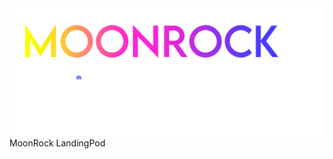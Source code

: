 <img src="moonrocklogo_D.png#gh-dark-mode-only" alt="[landingpod](https://discord.gg/rXbGpfuKmV)https://discord.gg/rXbGpfuKmV">
MoonRock LandingPod
